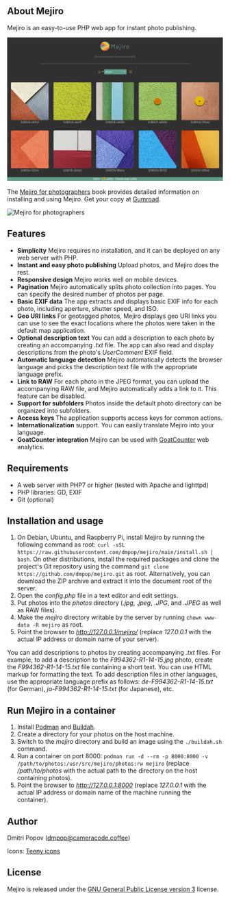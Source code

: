 ## About Mejiro

Mejiro is an easy-to-use PHP web app for instant photo publishing.

<img src="mejiro.png" alt="Mejiro">

The [Mejiro for photographers](https://dmpop.gumroad.com/l/mejiro-for-photographers) book provides detailed information on installing and using Mejiro. Get your copy at [Gumroad](https://dmpop.gumroad.com/l/mejiro-for-photographers).

<img src="https://cameracode.coffee/uploads/mejiro-for-photographers.png" title="Mejiro for photographers" width="300"/>

## Features

- **Simplicity** Mejiro requires no installation, and it can be deployed on any web server with PHP.
- **Instant and easy photo publishing** Upload photos, and Mejiro does the rest.
- **Responsive design** Mejiro works well on mobile devices.
- **Pagination** Mejiro automatically splits photo collection into pages. You can specify the desired number of photos per page.
- **Basic EXIF data** The app extracts and displays basic EXIF info for each photo, including aperture, shutter speed, and ISO.
- **Geo URI links** For geotagged photos, Mejiro displays geo URI links you can use to see the exact locations where the photos were taken in the default map application.
- **Optional description text** You can add a description to each photo by creating an accompanying *.txt* file. The app can also read and display descriptions from the photo's _UserComment_ EXIF field.
- **Automatic language detection** Mejiro automatically detects the browser language and picks the description text file with the appropriate language prefix.
- **Link to RAW** For each photo in the JPEG format, you can upload the accompanying RAW file, and Mejiro automatically adds a link to it. This feature can be disabled.
- **Support for subfolders** Photos inside the default photo directory can be organized into subfolders.
- **Access keys** The application supports access keys for common actions.
- **Internationalization** support. You can easily translate Mejiro into your language.
- **GoatCounter integration** Mejiro can be used with [GoatCounter](https://www.goatcounter.com/) web analytics.

## Requirements

* A web server with PHP7 or higher (tested with Apache and lighttpd)
* PHP libraries: GD, EXIF
* Git (optional)

## Installation and usage

1. On Debian, Ubuntu, and Raspberry Pi, install Mejiro by running the following command as root: `curl -sSL https://raw.githubusercontent.com/dmpop/mejiro/main/install.sh | bash`. On other distributions, install the required packages and clone the project's Git repository using the command `git clone https://github.com/dmpop/mejiro.git` as root. Alternatively, you can download the ZIP archive and extract it into the document root of the server.
2. Open the *config.php* file in a text editor and edit settings.
3. Put photos into the *photos* directory (_.jpg_, _.jpeg_, _.JPG_, and _.JPEG_ as well as RAW files).
4. Make the _mejiro_ directory writable by the server by running `chown www-data -R mejiro` as root.
5. Point the browser to _http://127.0.0.1/mejiro/_ (replace _127.0.0.1_ with the actual IP address or domain name of your server).

You can add descriptions to photos by creating accompanying _.txt_ files. For example, to add a description to the _F994362-R1-14-15.jpg_ photo, create the _F994362-R1-14-15.txt_ file containing a short text. You can use HTML markup for formatting the text. To add description files in other languages, use the appropriate language prefix as follows: _de-F994362-R1-14-15.txt_ (for German), _ja-F994362-R1-14-15.txt_ (for Japanese), etc.

## Run Mejiro in a container

1. Install [Podman](https://podman.io) and [Buildah](https://buildah.io).
2. Create a directory for your photos on the host machine.
3. Switch to the _mejiro_ directory and build an image using the `./buildah.sh` command.
4. Run a container on port 8000: `podman run -d --rm -p 8000:8000 -v /path/to/photos:/usr/src/mejiro/photos:rw mejiro` (replace _/path/to/photos_ with the actual path to the directory on the host containing photos).
5. Point the browser to _http://127.0.0.1:8000_ (replace _127.0.0.1_ with the actual IP address or domain name of the machine running the container).

## Author

Dmitri Popov ([dmpop@cameracode.coffee](mailto:dmpop@cameracode.coffee))

Icons: [Teeny icons](https://teenyicons.com/)

## License

Mejiro is released under the [GNU General Public License version 3](http://www.gnu.org/licenses/gpl-3.0.en.html) license.
